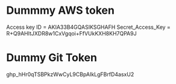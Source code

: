 # Dummmy AWS token
Access key ID = AKIA33B4GQASIKSGHAFH
Secret_Access_Key = R+Q9AHItJXDR8w1CxVgqoi+FfVUkKXH8KH7QPA9J


# Dummy Git Token
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
